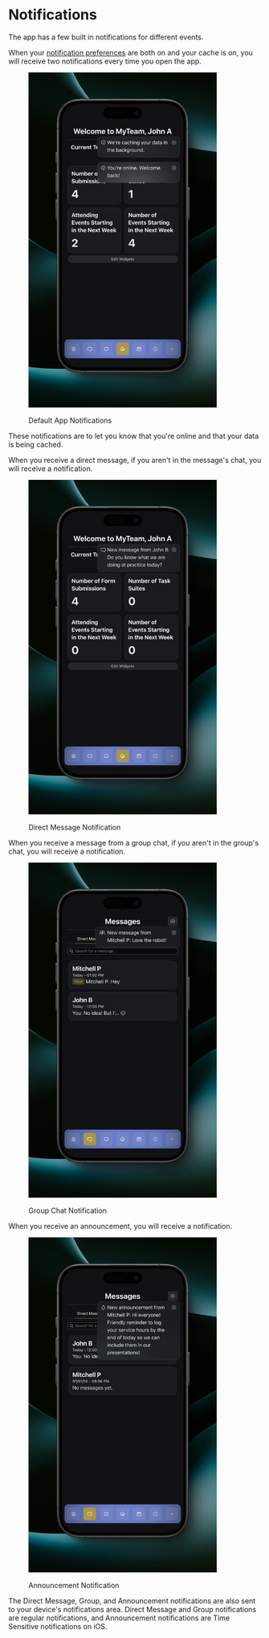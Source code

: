 # Notifications

The app has a few built in notifications for different events.

When your [notification preferences](../settings/app-settings.md#notification-preferences) are both on and your cache is on, you will receive two notifications every time you open the app.

<figure><img src="../.gitbook/assets/default notifications.png" alt="" width="375"><figcaption><p>Default App Notifications</p></figcaption></figure>

These notifications are to let you know that you're online and that your data is being cached.

When you receive a direct message, if you aren't in the message's chat, you will receive a notification.

<figure><img src="../.gitbook/assets/new message.png" alt="" width="375"><figcaption><p>Direct Message Notification</p></figcaption></figure>

When you receive a message from a group chat, if you aren't in the group's chat, you will receive a notification.

<figure><img src="../.gitbook/assets/new group message.png" alt="" width="375"><figcaption><p>Group Chat Notification</p></figcaption></figure>

When you receive an announcement, you will receive a notification.

<figure><img src="../.gitbook/assets/new announcement.png" alt="" width="375"><figcaption><p>Announcement Notification</p></figcaption></figure>

The Direct Message, Group, and Announcement notifications are also sent to your device's notifications area. Direct Message and Group notifications are regular notifications, and Announcement notifications are Time Sensitive notifications on iOS.
